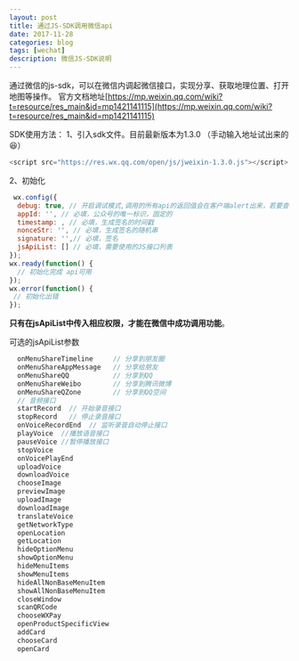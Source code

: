 ```yaml
---
layout: post
title: 通过JS-SDK调用微信api
date: 2017-11-28
categories: blog
tags: [wechat]
description: 微信JS-SDK说明
---
```

通过微信的js-sdk，可以在微信内调起微信接口，实现分享、获取地理位置、打开地图等操作。
官方文档地址[https://mp.weixin.qq.com/wiki?t=resource/res_main&id=mp1421141115](https://mp.weixin.qq.com/wiki?t=resource/res_main&id=mp1421141115)

SDK使用方法：
1、引入sdk文件。目前最新版本为1.3.0 （手动输入地址试出来的 :satisfied:）
```javascript
<script src="https://res.wx.qq.com/open/js/jweixin-1.3.0.js"></script>
```

2、初始化
```javascript
 wx.config({
  debug: true, // 开启调试模式,调用的所有api的返回值会在客户端alert出来，若要查看传入的参数，可以在pc端打开，参数信息会通过log打出，仅在pc端时才会打印。
  appId: '', // 必填，公众号的唯一标识，固定的
  timestamp: , // 必填，生成签名的时间戳
  nonceStr: '', // 必填，生成签名的随机串
  signature: '',// 必填，签名
  jsApiList: [] // 必填，需要使用的JS接口列表
});
wx.ready(function() {
  // 初始化完成 api可用
});
wx.error(function() {
 // 初始化出错
});
```

**只有在jsApiList中传入相应权限，才能在微信中成功调用功能**。

可选的jsApiList参数
```javascript
  onMenuShareTimeline     // 分享到朋友圈
  onMenuShareAppMessage   // 分享给朋友
  onMenuShareQQ           // 分享到QQ
  onMenuShareWeibo        // 分享到腾讯微博
  onMenuShareQZone        // 分享到QQ空间
  // 音频接口
  startRecord  // 开始录音接口
  stopRecord   // 停止录音接口
  onVoiceRecordEnd  // 监听录音自动停止接口
  playVoice  //播放语音接口
  pauseVoice //暂停播放接口
  stopVoice
  onVoicePlayEnd
  uploadVoice
  downloadVoice
  chooseImage
  previewImage
  uploadImage
  downloadImage
  translateVoice
  getNetworkType
  openLocation
  getLocation
  hideOptionMenu
  showOptionMenu
  hideMenuItems
  showMenuItems
  hideAllNonBaseMenuItem
  showAllNonBaseMenuItem
  closeWindow
  scanQRCode
  chooseWXPay
  openProductSpecificView
  addCard
  chooseCard
  openCard
```